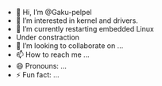 - 👋 Hi, I’m @Gaku-pelpel
- 👀 I’m interested in kernel and drivers.
- 🌱 I’m currently restarting embedded Linux
- Under constraction
- 💞️ I’m looking to collaborate on ...
- 📫 How to reach me ...
- 😄 Pronouns: ...
- ⚡ Fun fact: ...

<!---
Gaku-pelpel/Gaku-pelpel is a ✨ special ✨ repository because its `README.md` (this file) appears on your GitHub profile.
You can click the Preview link to take a look at your changes.
--->
